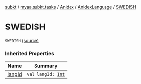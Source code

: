 [subkt](../../../index.md) / [myaa.subkt.tasks](../../index.md) / [Anidex](../index.md) / [AnidexLanguage](index.md) / [SWEDISH](./-s-w-e-d-i-s-h.md)

# SWEDISH

`SWEDISH` [(source)](https://github.com/Myaamori/SubKt/blob/master/src/main/kotlin/myaa/subkt/tasks/tasks.kt#L1060)

### Inherited Properties

| Name | Summary |
|---|---|
| [langId](lang-id.md) | `val langId: `[`Int`](https://kotlinlang.org/api/latest/jvm/stdlib/kotlin/-int/index.html) |
